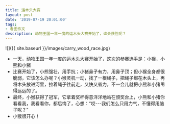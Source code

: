 ```yaml
---
title: 运木头大赛
layout: post
date: '2019-07-19 20:01:00'
tags:
- 看图作文
description: 动物王国一年一度的运木头大赛开始了，谁会获胜呢？
---
```


![]({{ site.baseurl }}/images/carry_wood_race.jpg)
* 一天，动物王国一年一度的运木头大赛开始了，这次的参赛选手是：小猴，小熊和小猪
* 比赛开始了，小熊强壮，用手抗；小猪鼻子有力，用鼻子顶；但小猴全身都很脆弱，它该怎么办呢？小猴灵机一动，找了一根绳子，把绳子绑在木头上，再将木头放进河里，拉着绳子往前走，又快又省力，不一会儿就把小熊和小猪甩得远远的了。
* 最终，小猴获得了冠军，它拿着奖杯得意洋洋地站在颁奖台上，小熊和小猪你看看我，我看看你，都后悔了，心想：“哎---我们怎么只用力气，不懂得用脑子呢？”
* 小猴很开心！
